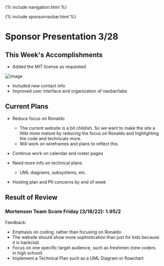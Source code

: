 {% include navigation.html %}

{% include sponsornavbar.html %}

# Sponsor Presentation 3/28

## This Week's Accomplishments

- Added the MIT license as requested

![image](https://user-images.githubusercontent.com/89219486/159780557-bbdc4de6-afcd-435a-8a89-f80fc60ccc6b.png)

- Included new contact info
- Improved user interface and organization of navbar/tabs

## Current Plans

- Reduce focus on Ronaldo
  - The current website is a bit childish. So we want to make the site a little more mature by reducing the focus on Ronaldo and highlighting the code and technicals more.
  - Will work on wireframes and plans to reflect this

- Continue work on calendar and roster pages

- Need more info on technical plans
  - UML diagrams, subsystems, etc.

- Hosting plan and PII concerns by end of week

## Result of Review

### Mortensen Team Score Friday (3/18/22): 1.95/2

Feedback: 
- Emphasis on coding, rather than focusing on Ronaldo
- The website should show more sophistication than just for kids because it is hackclub
- Focus on one specific target audience, such as freshmen (new coders in high school)
- Implement a Technical Plan such as a UML Diagram or flowchart
